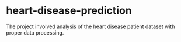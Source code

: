 # heart-disease-prediction
The project involved analysis of the heart disease patient dataset with proper data processing.
